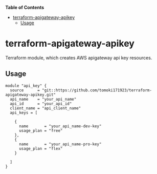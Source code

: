 <!-- START doctoc generated TOC please keep comment here to allow auto update -->
<!-- DON'T EDIT THIS SECTION, INSTEAD RE-RUN doctoc TO UPDATE -->
**Table of Contents**

- [terraform-apigateway-apikey](#terraform-apigateway-apikey)
  - [Usage](#usage)

<!-- END doctoc generated TOC please keep comment here to allow auto update -->

# terraform-apigateway-apikey

Terraform module, which creates AWS apigateway api key resources.

## Usage

~~~
module "api_key" {
  source      = "git::https://github.com/tomoki171923/terraform-apigateway-apikey.git"
  api_name    = "your_api_name"
  api_id      = "your_api_id"
  client_name = "api_client_name"
  api_keys = [

    {
      name       = "your_api_name-dev-key"
      usage_plan = "free"
    },
    {
      name       = "your_api_name-pro-key"
      usage_plan = "flex"
    }

  ]
}
~~~
